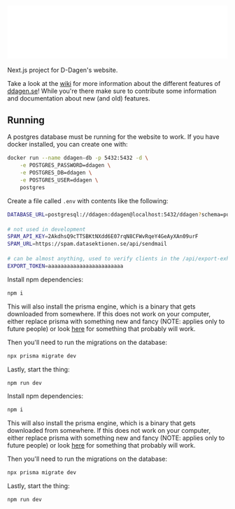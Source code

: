 ![d-dagen](https://github.com/datasektionen/ddagen/blob/main/public/img/logo-white-ageless_v2.svg)

Next.js project for D-Dagen's website.

Take a look at the [wiki](https://github.com/datasektionen/ddagen/wiki) for more information about the different features of [ddagen.se](https://ddagen.se)!
While you're there make sure to contribute some information and documentation about new (and old) features.

## Running

A postgres database must be running for the website to work. If you have docker
installed, you can create one with:

```bash
docker run --name ddagen-db -p 5432:5432 -d \
    -e POSTGRES_PASSWORD=ddagen \
    -e POSTGRES_DB=ddagen \
    -e POSTGRES_USER=ddagen \
    postgres
```

Create a file called `.env` with contents like the following:

```bash
DATABASE_URL=postgresql://ddagen:ddagen@localhost:5432/ddagen?schema=public

# not used in development
SPAM_API_KEY=2AkdhsQ9cTTSBKtNXdd6E07rqN8CFWvRqeY4GeAyXAn09urF
SPAM_URL=https://spam.datasektionen.se/api/sendmail

# can be almost anything, used to verify clients in the /api/export-exhibitors endpoint
EXPORT_TOKEN=aaaaaaaaaaaaaaaaaaaaaaaa
```

Install npm dependencies:

```bash
npm i
```

This will also install the prisma engine, which is a binary that gets downloaded
from somewhere. If this does not work on your computer, either replace prisma
with something new and fancy (NOTE: applies only to future people) or look
[here](https://gist.github.com/mathiasmagnusson/c229abac159dd76657b895a4c8cb6ade)
for something that probably will work.

Then you'll need to run the migrations on the database:

```bash
npx prisma migrate dev
```

Lastly, start the thing:

```bash
npm run dev
```

Install npm dependencies:

```bash
npm i
```

This will also install the prisma engine, which is a binary that gets downloaded
from somewhere. If this does not work on your computer, either replace prisma
with something new and fancy (NOTE: applies only to future people) or look
[here](https://gist.github.com/mathiasmagnusson/c229abac159dd76657b895a4c8cb6ade)
for something that probably will work.

Then you'll need to run the migrations on the database:

```bash
npx prisma migrate dev
```

Lastly, start the thing:

```bash
npm run dev
```
